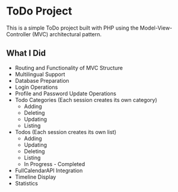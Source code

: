 # ToDo Project

This is a simple ToDo project built with PHP using the Model-View-Controller (MVC) architectural pattern.

## What I Did

- Routing and Functionality of MVC Structure
- Multilingual Support
- Database Preparation
- Login Operations
- Profile and Password Update Operations
- Todo Categories (Each session creates its own category)
  - Adding
  - Deleting
  - Updating
  - Listing
- Todos (Each session creates its own list)
  - Adding
  - Updating
  - Deleting
  - Listing
  - In Progress - Completed
- FullCalendarAPI Integration
- Timeline Display
- Statistics